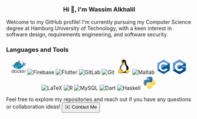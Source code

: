 <h3 align="center">Hi 👋, I'm Wassim Alkhalil</h3>

Welcome to my GitHub profile! I'm currently pursuing my Computer Science degree at Hamburg University of Technology, with a keen interest in software design, requirements engineering, and software security.

<h3 align="left">Languages and Tools</h3>
<p align="center">
  <img src="https://raw.githubusercontent.com/devicons/devicon/master/icons/docker/docker-original-wordmark.svg" alt="Docker" width="40" height="40"/>
  <img src="https://www.vectorlogo.zone/logos/firebase/firebase-icon.svg" alt="Firebase" width="40" height="40"/>
  <img src="https://www.vectorlogo.zone/logos/flutterio/flutterio-icon.svg" alt="Flutter" width="40" height="40"/>
  <img src="https://www.vectorlogo.zone/logos/gitlab/gitlab-icon.svg" alt="GitLab" width="40" height="40"/>
  <img src="https://www.vectorlogo.zone/logos/git-scm/git-scm-icon.svg" alt="Git" width="40" height="40"/>
  <img src="https://raw.githubusercontent.com/devicons/devicon/master/icons/linux/linux-original.svg" alt="Linux" width="40" height="40"/>
  <img src="https://upload.wikimedia.org/wikipedia/commons/2/21/Matlab_Logo.png" alt="Matlab" width="40" height="40"/>
  <img src="https://raw.githubusercontent.com/devicons/devicon/master/icons/c/c-original.svg" alt="C" width="40" height="40"/>
  <img src="https://raw.githubusercontent.com/devicons/devicon/master/icons/cplusplus/cplusplus-original.svg" alt="C++" width="40" height="40"/>
  <img src="https://upload.wikimedia.org/wikipedia/commons/9/92/LaTeX_logo.svg" alt="LaTeX" width="60" height="40"/>
  <img src="https://www.vectorlogo.zone/logos/r-project/r-project-icon.svg" alt="R" width="40" height="40"/>
  <img src="https://www.vectorlogo.zone/logos/mysql/mysql-official.svg" alt="MySQL" width="50" height="50"/>
  <img src="https://www.vectorlogo.zone/logos/dartlang/dartlang-icon.svg" alt="Dart" width="40" height="40"/>
  <img src="https://upload.wikimedia.org/wikipedia/commons/1/1c/Haskell-Logo.svg" alt="Haskell" width="40" height="40"/>
  <img src="https://raw.githubusercontent.com/devicons/devicon/master/icons/python/python-original.svg" alt="Python" width="40" height="40"/>
</p>

Feel free to explore my repositories and reach out if you have any questions or collaboration ideas!
<a href="mailto:wassim.alkhalil@icloud.com"><button><i class="fa fa-envelope"></i> ✉️ Contact Me</button></a>

